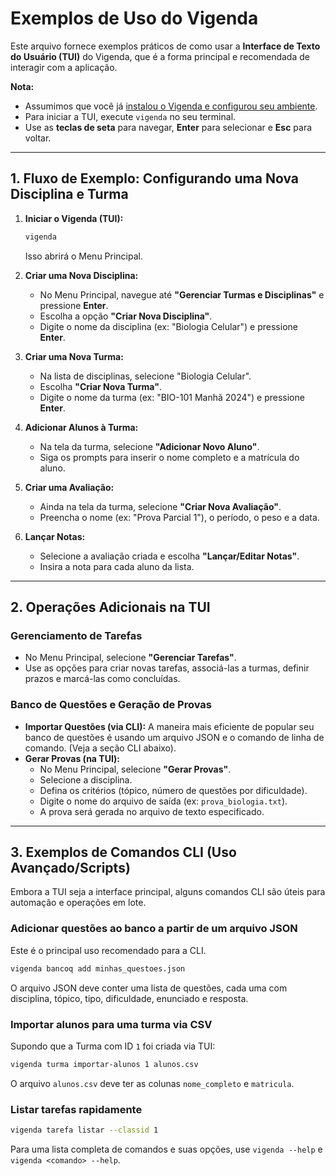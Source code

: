 # Exemplos de Uso do Vigenda

Este arquivo fornece exemplos práticos de como usar a **Interface de Texto do Usuário (TUI)** do Vigenda, que é a forma principal e recomendada de interagir com a aplicação.

**Nota:**
- Assumimos que você já [instalou o Vigenda e configurou seu ambiente](INSTALLATION.MD).
- Para iniciar a TUI, execute `vigenda` no seu terminal.
- Use as **teclas de seta** para navegar, **Enter** para selecionar e **Esc** para voltar.

---

## 1. Fluxo de Exemplo: Configurando uma Nova Disciplina e Turma

1.  **Iniciar o Vigenda (TUI):**
    ```bash
    vigenda
    ```
    Isso abrirá o Menu Principal.

2.  **Criar uma Nova Disciplina:**
    *   No Menu Principal, navegue até **"Gerenciar Turmas e Disciplinas"** e pressione **Enter**.
    *   Escolha a opção **"Criar Nova Disciplina"**.
    *   Digite o nome da disciplina (ex: "Biologia Celular") e pressione **Enter**.

3.  **Criar uma Nova Turma:**
    *   Na lista de disciplinas, selecione "Biologia Celular".
    *   Escolha **"Criar Nova Turma"**.
    *   Digite o nome da turma (ex: "BIO-101 Manhã 2024") e pressione **Enter**.

4.  **Adicionar Alunos à Turma:**
    *   Na tela da turma, selecione **"Adicionar Novo Aluno"**.
    *   Siga os prompts para inserir o nome completo e a matrícula do aluno.

5.  **Criar uma Avaliação:**
    *   Ainda na tela da turma, selecione **"Criar Nova Avaliação"**.
    *   Preencha o nome (ex: "Prova Parcial 1"), o período, o peso e a data.

6.  **Lançar Notas:**
    *   Selecione a avaliação criada e escolha **"Lançar/Editar Notas"**.
    *   Insira a nota para cada aluno da lista.

---

## 2. Operações Adicionais na TUI

### Gerenciamento de Tarefas

*   No Menu Principal, selecione **"Gerenciar Tarefas"**.
*   Use as opções para criar novas tarefas, associá-las a turmas, definir prazos e marcá-las como concluídas.

### Banco de Questões e Geração de Provas

*   **Importar Questões (via CLI):** A maneira mais eficiente de popular seu banco de questões é usando um arquivo JSON e o comando de linha de comando. (Veja a seção CLI abaixo).
*   **Gerar Provas (na TUI):**
    *   No Menu Principal, selecione **"Gerar Provas"**.
    *   Selecione a disciplina.
    *   Defina os critérios (tópico, número de questões por dificuldade).
    *   Digite o nome do arquivo de saída (ex: `prova_biologia.txt`).
    *   A prova será gerada no arquivo de texto especificado.

---

## 3. Exemplos de Comandos CLI (Uso Avançado/Scripts)

Embora a TUI seja a interface principal, alguns comandos CLI são úteis para automação e operações em lote.

### Adicionar questões ao banco a partir de um arquivo JSON

Este é o principal uso recomendado para a CLI.
```bash
vigenda bancoq add minhas_questoes.json
```
O arquivo JSON deve conter uma lista de questões, cada uma com disciplina, tópico, tipo, dificuldade, enunciado e resposta.

### Importar alunos para uma turma via CSV

Supondo que a Turma com ID `1` foi criada via TUI:
```bash
vigenda turma importar-alunos 1 alunos.csv
```
O arquivo `alunos.csv` deve ter as colunas `nome_completo` e `matricula`.

### Listar tarefas rapidamente

```bash
vigenda tarefa listar --classid 1
```

Para uma lista completa de comandos e suas opções, use `vigenda --help` e `vigenda <comando> --help`.
